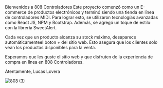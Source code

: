 Bienvenidos a 808 Controladores
Este proyecto comenzó como un E-commerce de productos electrónicos y terminó siendo una tienda en línea de controladores MIDI. Para lograr esto, se utilizaron tecnologías avanzadas como React JS, NPM y Bootstrap. Además, se agregó un toque de estilo con la librería SweetAlert.

Cada vez que un producto alcanza su stock máximo, desaparece automáticamenteel boton + del sitio web. Esto asegura que los clientes solo vean los productos disponibles para la venta.

Esperamos que les guste el sitio web y que disfruten de la experiencia de compra en línea en 808 Controladores.

Atentamente,
Lucas Lovera

 ![808 (3)](https://user-images.githubusercontent.com/112523234/217956496-77c550af-37db-45b2-bb85-d62119dd90c2.gif)
